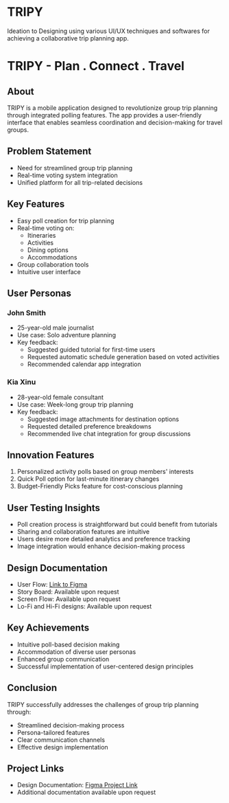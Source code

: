 # TRIPY
Ideation to Designing using various UI/UX techniques and softwares for achieving a collaborative trip planning app.
# TRIPY - Plan . Connect . Travel

## About
TRIPY is a mobile application designed to revolutionize group trip planning through integrated polling features. The app provides a user-friendly interface that enables seamless coordination and decision-making for travel groups.

## Problem Statement
- Need for streamlined group trip planning
- Real-time voting system integration
- Unified platform for all trip-related decisions

## Key Features
- Easy poll creation for trip planning
- Real-time voting on:
  - Itineraries
  - Activities
  - Dining options
  - Accommodations
- Group collaboration tools
- Intuitive user interface

## User Personas

### John Smith
- 25-year-old male journalist
- Use case: Solo adventure planning
- Key feedback:
  - Suggested guided tutorial for first-time users
  - Requested automatic schedule generation based on voted activities
  - Recommended calendar app integration

### Kia Xinu
- 28-year-old female consultant
- Use case: Week-long group trip planning
- Key feedback:
  - Suggested image attachments for destination options
  - Requested detailed preference breakdowns
  - Recommended live chat integration for group discussions

## Innovation Features
1. Personalized activity polls based on group members' interests
2. Quick Poll option for last-minute itinerary changes
3. Budget-Friendly Picks feature for cost-conscious planning

## User Testing Insights
- Poll creation process is straightforward but could benefit from tutorials
- Sharing and collaboration features are intuitive
- Users desire more detailed analytics and preference tracking
- Image integration would enhance decision-making process

## Design Documentation
- User Flow: [Link to Figma](https://www.figma.com/file/xukXrWVLTl7qmx3Tnpcn0e/TRIPY-User-Flow?type=whiteboard&node-id=0%3A1&t=SPtRTw9mzOg5cShB-1)
- Story Board: Available upon request
- Screen Flow: Available upon request
- Lo-Fi and Hi-Fi designs: Available upon request

## Key Achievements
- Intuitive poll-based decision making
- Accommodation of diverse user personas
- Enhanced group communication
- Successful implementation of user-centered design principles

## Conclusion
TRIPY successfully addresses the challenges of group trip planning through:
- Streamlined decision-making process
- Persona-tailored features
- Clear communication channels
- Effective design implementation

## Project Links
- Design Documentation: [Figma Project Link](https://www.figma.com/file/xukXrWVLTl7qmx3Tnpcn0e/TRIPY-User-Flow?type=whiteboard&node-id=0%3A1&t=SPtRTw9mzOg5cShB-1)
- Additional documentation available upon request
